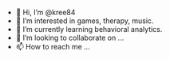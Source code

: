 - 👋 Hi, I’m @kree84
- 👀 I’m interested in games, therapy, music.
- 🌱 I’m currently learning behavioral analytics.
- 💞️ I’m looking to collaborate on ...
- 📫 How to reach me ...

<!---
kree84/kree84 is a ✨ special ✨ repository because its `README.md` (this file) appears on your GitHub profile.
You can click the Preview link to take a look at your changes.
--->
